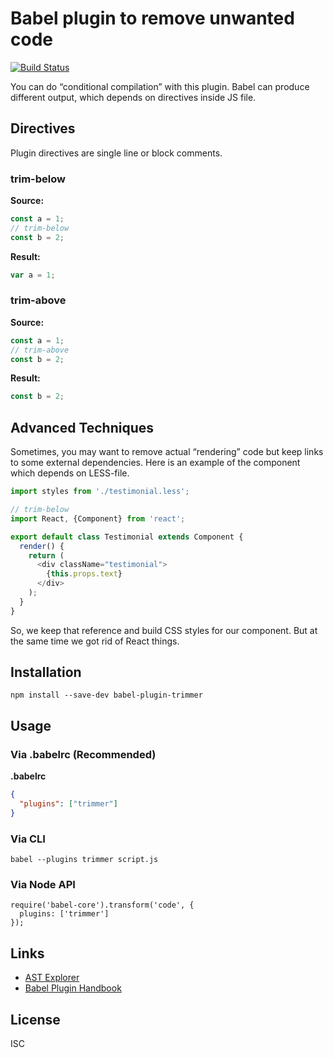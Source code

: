 # Babel plugin to remove unwanted code

[![Build Status](https://travis-ci.org/mistakster/babel-plugin-trimmer.svg?branch=master)](https://travis-ci.org/mistakster/babel-plugin-trimmer)

You can do “conditional compilation” with this plugin.
Babel can produce different output, which depends on directives inside JS file.

## Directives

Plugin directives are single line or block comments.

### trim-below

**Source:**

```js
const a = 1;
// trim-below
const b = 2;
```

**Result:**

```js
var a = 1;
```

### trim-above

**Source:**

```js
const a = 1;
// trim-above
const b = 2;
```

**Result:**

```js
const b = 2;
```

## Advanced Techniques

Sometimes, you may want to remove actual “rendering” code but keep links to some external dependencies.
Here is an example of the component which depends on LESS-file.

```js
import styles from './testimonial.less';

// trim-below
import React, {Component} from 'react';

export default class Testimonial extends Component {
  render() {
    return (
      <div className="testimonial">
        {this.props.text}
      </div>
    );
  }
}
```

So, we keep that reference and build CSS styles for our component.
But at the same time we got rid of React things.

## Installation

```
npm install --save-dev babel-plugin-trimmer
```

## Usage

### Via .babelrc (Recommended)

**.babelrc**

```json
{
  "plugins": ["trimmer"]  
}
```

### Via CLI

```
babel --plugins trimmer script.js
```

### Via Node API

```
require('babel-core').transform('code', {
  plugins: ['trimmer']
});
```

## Links

* [AST Explorer](https://astexplorer.net/)
* [Babel Plugin Handbook](https://github.com/thejameskyle/babel-handbook/blob/master/translations/en/plugin-handbook.md)

## License

ISC
